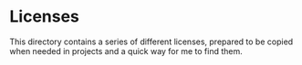 # Licenses
This directory contains a series of different licenses, prepared 
to be copied when needed in projects and a quick way for me to find them.